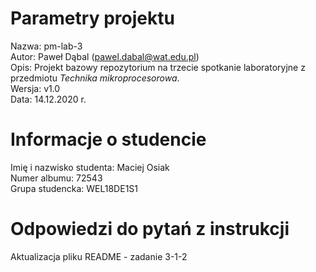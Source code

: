 # Parametry projektu

Nazwa: pm-lab-3  
Autor: Paweł Dąbal (pawel.dabal@wat.edu.pl)  
Opis: Projekt bazowy repozytorium na trzecie spotkanie laboratoryjne z przedmiotu _Technika mikroprocesorowa_.  
Wersja: v1.0  
Data: 14.12.2020 r.

# Informacje o studencie

Imię i nazwisko studenta: Maciej Osiak  
Numer albumu: 72543  
Grupa studencka: WEL18DE1S1

# Odpowiedzi do pytań z instrukcji
Aktualizacja pliku README - zadanie 3-1-2
